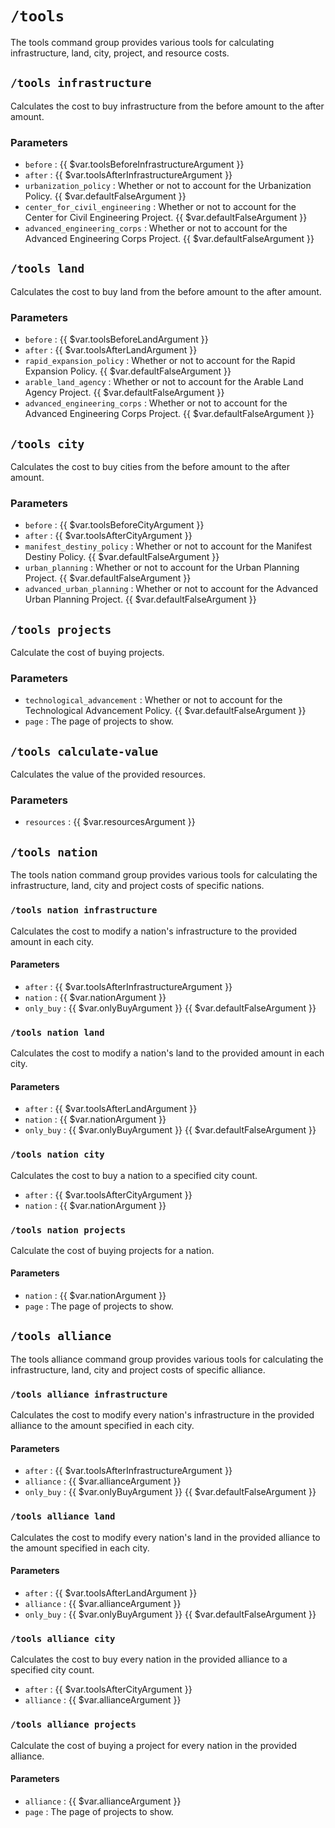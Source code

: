 # `/tools`

The tools command group provides various tools for calculating infrastructure,
land, city, project, and resource costs.

## `/tools infrastructure`

Calculates the cost to buy infrastructure from the before
amount to the after amount.

### Parameters

- `before` : {{ $var.toolsBeforeInfrastructureArgument }}
- `after` : {{ $var.toolsAfterInfrastructureArgument }}
- `urbanization_policy` : Whether or not to account for the Urbanization Policy.
  {{ $var.defaultFalseArgument }}
- `center_for_civil_engineering` : Whether or not to account for the Center for
  Civil Engineering Project. {{ $var.defaultFalseArgument }}
- `advanced_engineering_corps` : Whether or not to account for the Advanced
  Engineering Corps Project. {{ $var.defaultFalseArgument }}

## `/tools land`

Calculates the cost to buy land from the before
amount to the after amount.

### Parameters

- `before` : {{ $var.toolsBeforeLandArgument }}
- `after` : {{ $var.toolsAfterLandArgument }}
- `rapid_expansion_policy` : Whether or not to account for the Rapid Expansion
  Policy. {{ $var.defaultFalseArgument }}
- `arable_land_agency` : Whether or not to account for the Arable Land Agency Project.
  {{ $var.defaultFalseArgument }}
- `advanced_engineering_corps` : Whether or not to account for the Advanced
  Engineering Corps Project. {{ $var.defaultFalseArgument }}

## `/tools city`

Calculates the cost to buy cities from the before
amount to the after amount.

### Parameters

- `before` : {{ $var.toolsBeforeCityArgument }}
- `after` : {{ $var.toolsAfterCityArgument }}
- `manifest_destiny_policy` : Whether or not to account for the Manifest Destiny
  Policy. {{ $var.defaultFalseArgument }}
- `urban_planning` : Whether or not to account for the Urban Planning Project.
  {{ $var.defaultFalseArgument }}
- `advanced_urban_planning` : Whether or not to account for the Advanced Urban
  Planning Project. {{ $var.defaultFalseArgument }}

## `/tools projects`

Calculate the cost of buying projects.

### Parameters

- `technological_advancement` : Whether or not to account for the Technological
  Advancement Policy. {{ $var.defaultFalseArgument }}
- `page` : The page of projects to show.

## `/tools calculate-value`

Calculates the value of the provided resources.

### Parameters

- `resources` : {{ $var.resourcesArgument }}

## `/tools nation`

The tools nation command group provides various tools for calculating the
infrastructure, land, city and project costs of specific nations.

### `/tools nation infrastructure`

Calculates the cost to modify a nation's infrastructure to
the provided amount in each city.

#### Parameters

- `after` : {{ $var.toolsAfterInfrastructureArgument }}
- `nation` : {{ $var.nationArgument }}
- `only_buy` : {{ $var.onlyBuyArgument }} {{ $var.defaultFalseArgument }}

### `/tools nation land`

Calculates the cost to modify a nation's land to
the provided amount in each city.

#### Parameters

- `after` : {{ $var.toolsAfterLandArgument }}
- `nation` : {{ $var.nationArgument }}
- `only_buy` : {{ $var.onlyBuyArgument }} {{ $var.defaultFalseArgument }}

### `/tools nation city`

Calculates the cost to buy a nation to a specified city count.

- `after` : {{ $var.toolsAfterCityArgument }}
- `nation` : {{ $var.nationArgument }}

### `/tools nation projects`

Calculate the cost of buying projects for a nation.

#### Parameters

- `nation` : {{ $var.nationArgument }}
- `page` : The page of projects to show.

## `/tools alliance`

The tools alliance command group provides various tools for calculating the
infrastructure, land, city and project costs of specific alliance.

### `/tools alliance infrastructure`

Calculates the cost to modify every nation's infrastructure in the provided
alliance to the amount specified in each city.

#### Parameters

- `after` : {{ $var.toolsAfterInfrastructureArgument }}
- `alliance` : {{ $var.allianceArgument }}
- `only_buy` : {{ $var.onlyBuyArgument }} {{ $var.defaultFalseArgument }}

### `/tools alliance land`

Calculates the cost to modify every nation's land in the provided
alliance to the amount specified in each city.

#### Parameters

- `after` : {{ $var.toolsAfterLandArgument }}
- `alliance` : {{ $var.allianceArgument }}
- `only_buy` : {{ $var.onlyBuyArgument }} {{ $var.defaultFalseArgument }}

### `/tools alliance city`

Calculates the cost to buy every nation in the provided alliance to
a specified city count.

- `after` : {{ $var.toolsAfterCityArgument }}
- `alliance` : {{ $var.allianceArgument }}

### `/tools alliance projects`

Calculate the cost of buying a project for every nation in
the provided alliance.

#### Parameters

- `alliance` : {{ $var.allianceArgument }}
- `page` : The page of projects to show.
